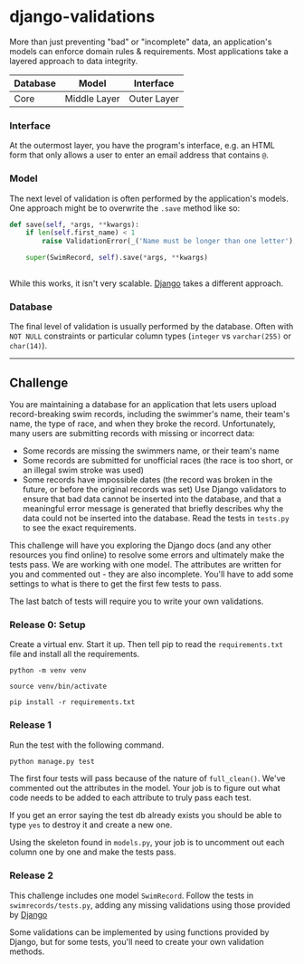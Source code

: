 # django-validations

More than just preventing "bad" or "incomplete" data, an application's models can enforce domain rules & requirements. Most applications take a layered approach to data integrity.

| Database | Model        | Interface   |
|----------|--------------|-------------|
| Core     | Middle Layer | Outer Layer |


### Interface
At the outermost layer, you have the program's interface, e.g. an HTML form that only allows a user to enter an email address that contains `@`.

### Model
The next level of validation is often performed by the application's models. One approach might be to overwrite the `.save` method like so:

```Python
def save(self, *args, **kwargs):
    if len(self.first_name) < 1
        raise ValidationError(_('Name must be longer than one letter'), code='invalid')

    super(SwimRecord, self).save(*args, **kwargs)
   
```

While this works, it isn't very scalable. [Django](https://docs.djangoproject.com/en/3.0/ref/validators/) takes a different approach. 

### Database
The final level of validation is usually performed by the database. Often with `NOT NULL` constraints or particular column types (`integer` vs `varchar(255)` or `char(14)`).

-----
## Challenge
You are maintaining a database for an application that lets users upload record-breaking swim records, including the swimmer's name, their team's name, the type of race, and when they broke the record. Unfortunately, many users are submitting records with missing or incorrect data:
- Some records are missing the swimmers name, or their team's name
- Some records are submitted for unofficial races (the race is too short, or an illegal swim stroke was used)
- Some records have impossible dates (the record was broken in the future, or before the original records was set)
Use Django validators to ensure that bad data cannot be inserted into the database, and that a meaningful error message is generated that briefly describes why the data could not be inserted into the database. Read the tests in `tests.py` to see the exact requirements.


This challenge will have you exploring the Django docs (and any other resources you find online) to resolve some errors and ultimately make the tests pass. We are working with one model. The attributes are written for you and commented out - they are also incomplete. You'll have to add some settings to what is there to get the first few tests to pass.

The last batch of tests will require you to write your own validations. 

### Release 0: Setup
Create a virtual env. Start it up. Then tell pip to read the `requirements.txt` file and install all the requirements. 

```
python -m venv venv 

source venv/bin/activate

pip install -r requirements.txt
```

### Release 1
Run the test with the following command. 
```bash
python manage.py test
```

The first four tests will pass because of the nature of `full_clean()`. We've commented out the attributes in the model. Your job is to figure out what code needs to be added to each attribute to truly pass each test.

If you get an error saying the test db already exists you should be able to type `yes` to destroy it and create a new one.

Using the skeleton found in `models.py`, your job is to uncomment out each column one by one and make the tests pass.

### Release 2
This challenge includes one model `SwimRecord`. Follow the tests in `swimrecords/tests.py`, adding any missing validations using those provided by [Django](https://docs.djangoproject.com/en/2.1/ref/validators/)

Some validations can be implemented by using functions provided by Django, but for some tests, you'll need to create your own validation methods.
